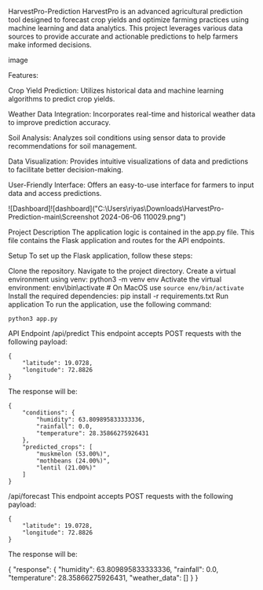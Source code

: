 HarvestPro-Prediction
HarvestPro is an advanced agricultural prediction tool designed to forecast crop yields and optimize farming practices using machine learning and data analytics. This project leverages various data sources to provide accurate and actionable predictions to help farmers make informed decisions.

image

Features:

Crop Yield Prediction: Utilizes historical data and machine learning algorithms to predict crop yields.

Weather Data Integration: Incorporates real-time and historical weather data to improve prediction accuracy.

Soil Analysis: Analyzes soil conditions using sensor data to provide recommendations for soil management.

Data Visualization: Provides intuitive visualizations of data and predictions to facilitate better decision-making.

User-Friendly Interface: Offers an easy-to-use interface for farmers to input data and access predictions.

![Dashboard]![dashboard]("C:\Users\riyas\Downloads\HarvestPro-Prediction-main\Screenshot 2024-06-06 110029.png")

Project Description
The application logic is contained in the app.py file. This file contains the Flask application and routes for the API endpoints.

Setup
To set up the Flask application, follow these steps:

Clone the repository.
Navigate to the project directory.
Create a virtual environment using venv:
python3 -m venv env
Activate the virtual environment:
  env\bin\activate # On MacOS use `source env/bin/activate`
Install the required dependencies:
pip install -r requirements.txt
Run application
To run the application, use the following command:


    python3 app.py

API Endpoint
/api/predict
This endpoint accepts POST requests with the following payload:

    {
        "latitude": 19.0728,
        "longitude": 72.8826
    }
The response will be:

    {
        "conditions": {
            "humidity": 63.809895833333336,
            "rainfall": 0.0,
            "temperature": 28.35866275926431
        },
        "predicted_crops": [
            "muskmelon (53.00%)",
            "mothbeans (24.00%)",
            "lentil (21.00%)"
        ]
    }
/api/forecast
This endpoint accepts POST requests with the following payload:

    {
        "latitude": 19.0728,
        "longitude": 72.8826
    }
The response will be:

{
"response": {
    "humidity": 63.809895833333336,
    "rainfall": 0.0,
    "temperature": 28.35866275926431,
    "weather_data": []
    }
}
